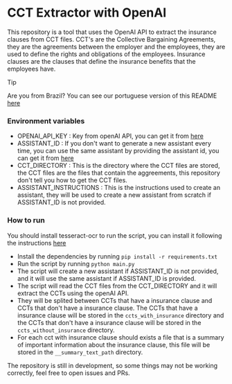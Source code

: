 # CCT Extractor with OpenAI
This repository is a tool that uses the OpenAI API to extract the insurance clauses from CCT files.
CCT's are the Collective Bargaining Agreements, they are the agreements between the employer and the employees, they are used to define the rights and obligations of the employees. Insurance clauses are the clauses that define the insurance benefits that the employees have.

>[!TIP]
> Are you from Brazil? You can see our portuguese version of this README [here](docs/README.pt-br.md)
### Environment variables

- OPENAI_API_KEY : Key from openAI API, you can get it from [here](https://platform.openai.com/api-keys)
- ASSISTANT_ID : If you don't want to generate a new assistant every time, you can use the same assistant by providing the assistant id, you can get it from [here](https://platform.openai.com/assistants)
- CCT_DIRECTORY : This is the directory where the CCT files are stored, the CCT files are the files that contain the aggreements, this repository don't tell you how to get the CCT files.
- ASSISTANT_INSTRUCTIONS : This is the instructions used to create an assistant, they will be used to create a new assistant from scratch if ASSISTANT_ID is not provided.

### How to run

You should install tesseract-ocr to run the script, you can install it following the instructions [here](https://tesseract-ocr.github.io/tessdoc/Installation.html)

- Install the dependencies by running `pip install -r requirements.txt`
- Run the script by running `python main.py`
- The script will create a new assistant if ASSISTANT_ID is not provided, and it will use the same assistant if ASSISTANT_ID is provided.
- The script will read the CCT files from the CCT_DIRECTORY and it will extract the CCTs using the openAI API.
- They will be splited between CCTs that have a insurance clause and CCTs that don't have a insurance clause. The CCTs that have a insurance clause will be stored in the `ccts_with_insurance` directory and the CCTs that don't have a insurance clause will be stored in the `ccts_without_insurance` directory.
- For each cct with insurance clause should exists a file that is a summary of important information about the insurance clause, this file will be stored in the `__summary_text_path` directory.

The repository is still in development, so some things may not be working correctly, feel free to open issues and PRs.